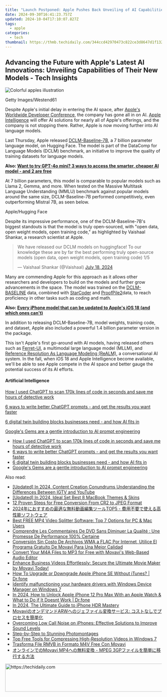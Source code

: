 ```yaml
---
title: "Launch Postponed: Apple Pushes Back Unveiling of AI Capabilities to October - Insights From Tech Media"
date: 2024-09-30T16:41:23.757Z
updated: 2024-10-04T17:10:07.827Z
tags:
  - apple
categories:
  - tech
thumbnail: https://thmb.techidaily.com/344ccd42970473c822ce3d8647d1f132f07ed11b189d66bfa12739452e5e4fb4.jpg
---
```


## Advancing the Future with Apple's Latest AI Innovations: Unveiling Capabilities of Their New Models - Tech Insights

![Colorful apples illustration](https://www.zdnet.com/a/img/resize/9bb89d50786dede51226d07270c24895165cb839/2024/07/22/915e58d3-9ce8-4208-b390-f7b0a6bddd77/gettyimages-1300502150.jpg?auto=webp&precrop=2121,1192,x0,y0&width=1280)

Getty Images/Westend61

Despite Apple's initial delay in entering the AI space, after [Apple's Worldwide Developer Conference](https://www.zdnet.com/article/v/), the company has gone all in on AI. [Apple Intelligence](https://www.zdnet.com/article/what-is-apple-intelligence-everything-to-know-about-ai-features-coming-to-iphones-macs-and-ipads/) will offer AI solutions for nearly all of Apple's offerings, and the company is not stopping there. Rather, Apple is now moving further into AI language models. 

Last Thursday, Apple released [DCLM-Baseline-7B](https://huggingface.co/apple/DCLM-7B), a 7 billion parameter language model, on Hugging Face. The model is part of the DataComp for Language Models (DCLM) benchmark, an initiative to improve the quality of training datasets for language models.

**Also: [Want to try GPT-4o mini? 3 ways to access the smarter, cheaper AI model - and 2 are free](https://www.zdnet.com/article/want-to-try-gpt-4o-mini-3-ways-to-access-the-smarter-cheaper-ai-model-and-2-are-free/)**

At 7 billion parameters, this model is comparable to popular models such as Llama 2, Gemma, and more. When tested on the Massive Multitask Language Understanding (MMLU) benchmark against popular models around the same size, DCLM-Baseline-7B performed competitively, even outperforming Mistral 7B, as seen below. 

Apple/Hugging Face

Despite its impressive performance, one of the DCLM-Baseline-7B's biggest standouts is that the model is truly open-sourced, with "open data, open weight models, open training code," as highlighted by Vaishaal Shankar, a research scientist at Apple. 

> We have released our DCLM models on huggingface! To our knowledge these are by far the best performing truly open-source models (open data, open weight models, open training code) 1/5
> 
> — Vaishaal Shankar (@Vaishaal) [July 18, 2024](https://twitter.com/Vaishaal/status/1813956553042711006?ref%5Fsrc=twsrc^tfw)

Many are commending Apple for this approach as it allows other researchers and developers to build on the models and further grow advancements in the space. The model was trained on the [DCLM-BASELINE](https://huggingface.co/datasets/mlfoundations/dclm-baseline-1.0) data, combined with [StarCoder](https://huggingface.co/datasets/bigcode/starcoderdata) and [ProofPile2](http://proofpile2)data, to reach proficiency in other tasks such as coding and math.

**Also: [Every iPhone model that can be updated to Apple's iOS 18 (and which ones can't)](https://www.zdnet.com/article/every-iphone-model-that-can-be-updated-to-apples-new-ios-18-public-beta-and-which-ones-cant/)**

In addition to releasing DCLM-Baseline-7B, model weights, training code, and dataset, Apple also included a powerful 1.4 billion parameter version in the package. 

This isn't Apple's first go-around with AI models, having released others such as [Ferret-UI](https://www.zdnet.com/article/apples-new-ai-model-can-understand-your-home-screen-and-supercharge-siri/), a multimodal large language model (MLLM), and [Reference Resolution As Language Modeling (ReALM)](https://www.zdnet.com/article/apple-claims-its-on-device-ai-system-realm-substantially-outperforms-gpt-4/), a conversational AI system. In the fall, when iOS 18 and Apple Intelligence become available, we'll be able to see Apple compete in the AI space and better gauge the potential success of its AI efforts.

#### Artificial Intelligence

[How I used ChatGPT to scan 170k lines of code in seconds and save me hours of detective work](https://www.zdnet.com/article/how-chatgpt-scanned-170k-lines-of-code-in-seconds-and-saved-me-hours-of-work/ "How I used ChatGPT to scan 170k lines of code in seconds and save me hours of detective work")

[6 ways to write better ChatGPT prompts - and get the results you want faster](https://www.zdnet.com/article/6-ways-to-write-better-chatgpt-prompts-and-get-the-results-you-want-faster/ "6 ways to write better ChatGPT prompts - and get the results you want faster")

[6 digital twin building blocks businesses need - and how AI fits in](https://www.zdnet.com/article/6-digital-twin-building-blocks-businesses-need-and-how-ai-fits-in/ "6 digital twin building blocks businesses need - and how AI fits in")

[Google's Gems are a gentle introduction to AI prompt engineering](https://www.zdnet.com/article/googles-gems-are-a-gentle-introduction-to-ai-prompt-engineering/ "Google's Gems are a gentle introduction to AI prompt engineering")

* [How I used ChatGPT to scan 170k lines of code in seconds and save me hours of detective work](https://www.zdnet.com/article/how-chatgpt-scanned-170k-lines-of-code-in-seconds-and-saved-me-hours-of-work/ "How I used ChatGPT to scan 170k lines of code in seconds and save me hours of detective work")
* [6 ways to write better ChatGPT prompts - and get the results you want faster](https://www.zdnet.com/article/6-ways-to-write-better-chatgpt-prompts-and-get-the-results-you-want-faster/ "6 ways to write better ChatGPT prompts - and get the results you want faster")
* [6 digital twin building blocks businesses need - and how AI fits in](https://www.zdnet.com/article/6-digital-twin-building-blocks-businesses-need-and-how-ai-fits-in/ "6 digital twin building blocks businesses need - and how AI fits in")
* [Google's Gems are a gentle introduction to AI prompt engineering](https://www.zdnet.com/article/googles-gems-are-a-gentle-introduction-to-ai-prompt-engineering/ "Google's Gems are a gentle introduction to AI prompt engineering")

<ins class="adsbygoogle"
     style="display:block"
     data-ad-format="autorelaxed"
     data-ad-client="ca-pub-7571918770474297"
     data-ad-slot="1223367746"></ins>

<ins class="adsbygoogle"
     style="display:block"
     data-ad-client="ca-pub-7571918770474297"
     data-ad-slot="8358498916"
     data-ad-format="auto"
     data-full-width-responsive="true"></ins>

<span class="atpl-alsoreadstyle">Also read:</span>
<div><ul>
<li><a href="https://facebook-record-videos.techidaily.com/updated-in-2024-content-creation-conundrums-understanding-the-differences-between-igtv-and-youtube/"><u>[Updated] In 2024, Content Creation Conundrums Understanding the Differences Between IGTV and YouTube</u></a></li>
<li><a href="https://fox-info.techidaily.com/updated-in-2024-ideal-set-best-8-macbook-themes-and-skins/"><u>[Updated] In 2024, Ideal Set Best 8 MacBook Themes & Skins</u></a></li>
<li><a href="https://techtrends.techidaily.com/12-proven-steps-for-free-conversion-from-cr2-to-jpeg-format/"><u>12 Proven Steps for Free Conversion From CR2 to JPEG Format</u></a></li>
<li><a href="https://techtrends.techidaily.com/2024top5/"><u>2024年におすすめの最適な無料動画編集ツールTOP5 - 費用不要で使える高性能ソフトウェア</u></a></li>
<li><a href="https://techtrends.techidaily.com/best-free-mp4-video-splitter-software-top-7-options-for-pc-and-mac-users/"><u>Best FREE MP4 Video Splitter Software: Top 7 Options for PC & Mac Users</u></a></li>
<li><a href="https://vp-tips.techidaily.com/comprendre-les-commentaires-de-dvd-sans-diminuer-la-qualite-une-promesse-de-performance-100-certaine/"><u>Comprendre Les Commentaires De DVD Sans Diminuer La Qualité : Une Promesse De Performance 100% Certaine</u></a></li>
<li><a href="https://techtrends.techidaily.com/conversion-sin-costo-de-archivos-wma-a-flac-por-internet-utilice-el-programa-gratuito-de-movavi-para-una-mejor-calidad/"><u>Conversión Sin Costo De Archivos WMA a FLAC Por Internet, Utilice El Programa Gratuito De Movavi Para Una Mejor Calidad</u></a></li>
<li><a href="https://techtrends.techidaily.com/convert-your-m4a-files-to-mp3-for-free-with-movavis-web-based-audio-editor/"><u>Convert Your M4A Files to MP3 for Free with Movavi's Web-Based Audio Editor</u></a></li>
<li><a href="https://techtrends.techidaily.com/enhance-business-videos-effortlessly-secure-the-ultimate-movie-maker-by-movavi-today/"><u>Enhance Business Videos Effortlessly: Secure the Ultimate Movie Maker by Movavi Today!</u></a></li>
<li><a href="https://techidaily.com/how-to-upgrade-or-downgrade-apple-iphone-se-without-itunes-drfone-by-drfone-ios-system-repair-ios-system-repair/"><u>How To Upgrade or Downgrade Apple iPhone SE Without iTunes? | Dr.fone</u></a></li>
<li><a href="https://review-topics.techidaily.com/identify-malfunctioning-your-hardware-drivers-with-windows-device-manager-on-windows-7-by-drivereasy-guide/"><u>Identify malfunctioning your hardware drivers with Windows Device Manager on Windows 7</u></a></li>
<li><a href="https://iphone-unlock.techidaily.com/in-2024-how-to-unlock-apple-iphone-12-pro-max-with-an-apple-watch-and-what-to-do-if-it-doesnt-work-drfone-by-drfone-ios/"><u>In 2024, How to Unlock Apple iPhone 12 Pro Max With an Apple Watch & What to Do if It Doesnt Work | Dr.fone</u></a></li>
<li><a href="https://fox-helps.techidaily.com/in-2024-the-ultimate-guide-to-iphone-hdr-mastery/"><u>In 2024, The Ultimate Guide to iPhone HDR Mastery</u></a></li>
<li><a href="https://techtrends.techidaily.com/movaviarw/"><u>MovaviのオンデマンドARWへのジェファイル変換サービス: コストなしでプロセスを簡単化</u></a></li>
<li><a href="https://tech-renaissance.techidaily.com/overcoming-low-call-noise-on-iphones-effective-solutions-to-improve-sound-levels/"><u>Overcoming Low Call Noise on iPhones: Effective Solutions to Improve Sound Levels</u></a></li>
<li><a href="https://fox-http.techidaily.com/step-by-step-to-stunning-photomontages/"><u>Step-by-Step to Stunning Photomontages</u></a></li>
<li><a href="https://tech-revival.techidaily.com/top-free-tools-for-compressing-high-resolution-videos-in-windows-7/"><u>Top Free Tools for Compressing High-Resolution Videos in Windows 7</u></a></li>
<li><a href="https://techtrends.techidaily.com/trasforma-file-rmvb-in-formato-m4v-free-con-movavi/"><u>Trasforma File RMVB in Formato M4V Free Con Movavi</u></a></li>
<li><a href="https://techtrends.techidaily.com/movavi-mp4-mpeg-3gp/"><u>オンラインでのMovavi MP4への無料変換 - MPEG 3GPファイルを簡単に移行する方法</u></a></li>
</ul></div>

<!-- affiliate ads begin -->
<a href="https://ephamedtechinc.pxf.io/c/5597632/2123508/26400" target="_top" id="2123508">
  <img src="//a.impactradius-go.com/display-ad/26400-2123508" border="0" alt="https://techidaily.com" width="728" height="90"/>
</a>
<img height="0" width="0" src="https://ephamedtechinc.pxf.io/i/5597632/2123508/26400" style="position:absolute;visibility:hidden;" border="0" />
<!-- affiliate ads end -->

